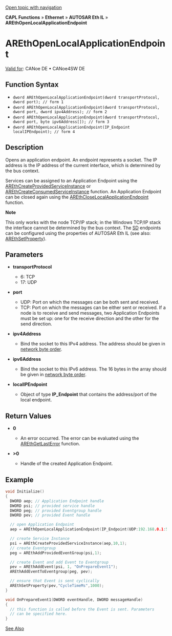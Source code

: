 [Open topic with navigation](../../../../../../CANoeDEFamily.htm#Topics/CAPLFunctions/IP/AUTOSARethIL/Functions/CAPLfunctionAREthOpenLocalApplicationEndpoint.md)

**CAPL Functions** » **Ethernet** » **AUTOSAR Eth IL** » **AREthOpenLocalApplicationEndpoint**

# AREthOpenLocalApplicationEndpoint

[Valid for](../../../../Shared/FeatureAvailability.md): CANoe DE • CANoe4SW DE

## Function Syntax

- `dword AREthOpenLocalApplicationEndpoint(dword transportProtocol, dword port); // form 1`
- `dword AREthOpenLocalApplicationEndpoint(dword transportProtocol, dword port, dword ipv4Address); // form 2`
- `dword AREthOpenLocalApplicationEndpoint(dword transportProtocol, dword port, byte ipv6Address[]); // form 3`
- `dword AREthOpenLocalApplicationEndpoint(IP_Endpoint localIPEndpoint); // form 4`

## Description

Opens an application endpoint. An endpoint represents a socket. The IP address is the IP address of the current interface, which is determined by the bus context.

Services can be assigned to an Application Endpoint using the [AREthCreateProvidedServiceInstance](CAPLfunctionAREthCreateProvidedServiceInstance.md) or [AREthCreateConsumedServiceInstance](CAPLfunctionAREthCreateConsumedServiceInstance.md) function. An Application Endpoint can be closed again using the [AREthCloseLocalApplicationEndpoint](CAPLfunctionAREthCloseLocalApplicationEndpoint.md) function.

**Note**

This only works with the node TCP/IP stack; in the Windows TCP/IP stack the interface cannot be determined by the bus context. The [SD](javascript:void(0)) endpoints can be configured using the properties of AUTOSAR Eth IL (see also: [AREthSetProperty](CAPLfunctionAREthSetProperty.md)).

## Parameters

- **transportProtocol**
  - 6: TCP
  - 17: UDP

- **port**
  - UDP: Port on which the messages can be both sent and received.
  - TCP: Port on which the messages can be either sent or received. If a node is to receive and send messages, two Application Endpoints must be set up: one for the receive direction and the other for the send direction.

- **ipv4Address**
  - Bind the socket to this IPv4 address. The address should be given in [network byte order](../../../../Shared/CAPL/TCPIPAPI/IPAddressByteOrdering.md).

- **ipv6Address**
  - Bind the socket to this IPv6 address. The 16 bytes in the array should be given in [network byte order](../../../../Shared/CAPL/TCPIPAPI/IPAddressByteOrdering.md).

- **localIPEndpoint**
  - Object of type **IP_Endpoint** that contains the address/port of the local endpoint.

## Return Values

- **0**
  - An error occurred. The error can be evaluated using the [AREthGetLastError](CAPLfunctionAREthGetLastError.md) function.

- **>0**
  - Handle of the created Application Endpoint.

## Example

```c
void Initialize()
{
  DWORD aep; // Application Endpoint handle
  DWORD psi; // provided service handle
  DWORD peg; // provided Eventgroup handle
  DWORD pev; // provided Event handle

  // open Application Endpoint
  aep = AREthOpenLocalApplicationEndpoint(IP_Endpoint(UDP:192.168.0.1:50002));

  // create Service Instance
  psi = AREthCreateProvidedServiceInstance(aep,10,1);
  // create Eventgroup
  peg = AREthAddProvidedEventGroup(psi,1);

  // create Event and add Event to Eventgroup
  pev = AREthAddEvent(psi, 1, "OnPrepareEvent1");
  AREthAddEventToEventgroup(peg, pev);

  // ensure that Event is sent cyclically
  AREthSetProperty(pev,"CycleTimeMs",1000);
}

void OnPrepareEvent1(DWORD eventHandle, DWORD messageHandle)
{
  // this function is called before the Event is sent. Parameters
  // can be specified here.
}
```

[See Also](javascript:void(0);)